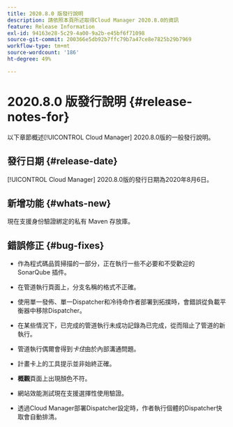 ```yaml
---
title: 2020.8.0 版發行說明
description: 請依照本頁所述取得Cloud Manager 2020.8.0的資訊
feature: Release Information
exl-id: 94163e28-5c29-4a00-9a2b-e45bf6f71098
source-git-commit: 200366e5db92b7ffc79b7a47ce8e7825b29b7969
workflow-type: tm+mt
source-wordcount: '186'
ht-degree: 49%

---
```


# 2020.8.0 版發行說明 {#release-notes-for}

以下章節概述[!UICONTROL Cloud Manager] 2020.8.0版的一般發行說明。

## 發行日期 {#release-date}

[!UICONTROL Cloud Manager] 2020.8.0版的發行日期為2020年8月6日。

## 新增功能 {#whats-new}

現在支援身份驗證綁定的私有 Maven 存放庫。

## 錯誤修正 {#bug-fixes}

* 作為程式碼品質掃描的一部分，正在執行一些不必要和不受歡迎的 SonarQube 插件。

* 在管道執行頁面上，分支名稱的格式不正確。

* 使用單一發佈、單一Dispatcher和冷待命作者部署到拓撲時，會錯誤從負載平衡器中移除Dispatcher。

* 在某些情況下，已完成的管道執行未成功記錄為已完成，從而阻止了管道的新執行。

* 管道執行偶爾會得到&#x200B;*卡住*&#x200B;由於內部溝通問題。

* 計畫卡上的工具提示並非始終正確。

* **概觀**&#x200B;頁面上出現顏色不符。

* 網站效能測試現在支援選擇性使用驗證。

* 透過Cloud Manager部署Dispatcher設定時，作者執行個體的Dispatcher快取會自動排清。
